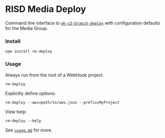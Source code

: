 # RISD Media Deploy

Command line interface to [`wh-s3-branch-deploy`](https://github.com/risd/wh-s3-branch-deploy) with configuration defaults for the Media Group.

### Install

`npm install rm-deploy`

### Usage

Always run from the root of a WebHook project.

`rm-deploy`

Explicitly define options:

`rm-deploy --aws=path/to/aws.json --prefix=MyProject`

View help:

`rm-deploy --help`

See [`usage.md`](bin/usage.md) for more.